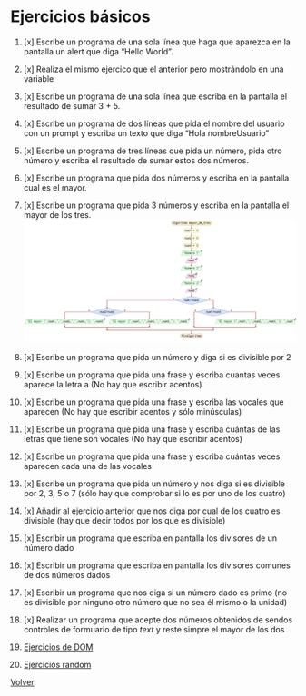 # Ejercicios básicos

1. [x] Escribe un programa de una sola línea que haga que aparezca en la pantalla un alert que diga “Hello World”.
2. [x] Realiza el mismo ejercico que el anterior pero mostrándolo en una variable
3. [x] Escribe un programa de una sola línea que escriba en la pantalla el resultado de sumar 3 + 5.
4. [x] Escribe un programa de dos líneas que pida el nombre del usuario con un prompt y escriba un texto que diga “Hola nombreUsuario”
5. [x] Escribe un programa de tres líneas que pida un número, pida otro número y escriba el resultado de sumar estos dos números.
6. [x] Escribe un programa que pida dos números y escriba en la pantalla cual es el mayor.
7. [x] Escribe un programa que pida 3 números y escriba en la pantalla el mayor de los tres.
![Mayor de 3](./assets/mayor_de_tres.jpg)
8. [x] Escribe un programa que pida un número y diga si es divisible por 2
9. [x] Escribe un programa que pida una frase y escriba cuantas veces aparece la letra a (No hay que escribir acentos)
10. [x] Escribe un programa que pida una frase y escriba las vocales que aparecen (No hay que escribir acentos y sólo minúsculas)
11. [x] Escribe un programa que pida una frase y escriba cuántas de las letras que tiene son vocales (No hay que escribir acentos)
12. [x] Escribe un programa que pida una frase y escriba cuántas veces aparecen cada una de las vocales
13. [x] Escribe un programa que pida un número y nos diga si es divisible por 2, 3, 5 o 7 (sólo hay que comprobar si lo es por uno de los cuatro)
14. [x] Añadir al ejercicio anterior que nos diga por cual de los cuatro es divisible (hay que decir todos por los que es divisible)
15. [x] Escribir un programa que escriba en pantalla los divisores de un número dado
16. [x] Escribir un programa que escriba en pantalla los divisores comunes de dos números dados
17. [x] Escribir un programa que nos diga si un número dado es primo (no es divisible por ninguno otro número que no sea él mismo o la unidad)
18. [x] Realizar un programa que acepte dos números obtenidos de sendos controles de formuario de tipo _text_ y reste simpre el mayor de los dos

19. [Ejercicios de DOM](https://github.com/webferrol/dom-js-newbie)
20. [Ejercicios random](https://github.com/webferrol/js-random-exercises)

[Volver](README.md)